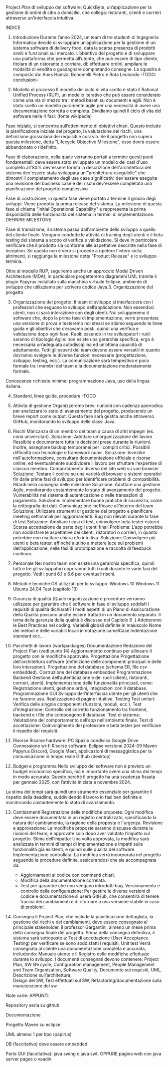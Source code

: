 Project Plan di sviluppo del software: QuickByte, un’applicazione per la gestione di ordini di cibo a domicilio, che collega: ristoranti, clienti e corrieri attraverso un'interfaccia intuitiva.




INDICE








1. Introduzione
Durante l’anno 2024, un team di tre studenti di Ingegneria Informatica decide di sviluppare un’applicazione per la gestione di un sistema software di delivery food, data la scarsa presenza di prodotti simili e funzionali sul mercato.
L’obiettivo del progetto è di sviluppare una piattaforma che permetta all’utente, che può essere di tipo cliente, titolare di un ristorante o corriere, di: effettuare ordini, ampliare le modalità di vendita o guadagnare completando consegne.
La squadra è composto da: Anes Hamza, Bonomelli Pietro e Rota Leonardo
-TODO: conclusioni-

2. Modello di processo
Il modello del ciclo di vita scelto è stato il Rational Unified Process (RUP), un modello iterativo che può essere considerato come una via di mezzo tra i metodi basati su documenti e agili. Non è stato scelto un modello puramente agile per una necessità di avere una documentazione corretta e completa.
Dividiamo quindi il ciclo di vita del software nelle 4 fasi: (fonte wikipedia)

Fase iniziale, si concentra sull’ottenimento di obiettivi chiari. Questo include la pianificazione iniziale del progetto, la valutazione dei rischi, una definizione grossolana dei requisiti e così via. Se il progetto non supera questa milestone, detta "Lifecycle Objective Milestone", esso dovrà essere abbandonato o ridefinito.

Fase di elaborazione, nella quale verranno portati a termine questi punti fondamentali:
deve essere stato sviluppato un modello dei casi d'uso completo all'80%
dev'essere fornita la descrizione dell'architettura del sistema
dev'essere stata sviluppata un'"architettura eseguibile" che dimostri il completamento degli use case significativi
dev'essere eseguita una revisione del business case e dei rischi
dev'essere completata una pianificazione del progetto complessivo

Fase di costruzione, in questa fase viene portato a termine il grosso degli sviluppi. Viene prodotta la prima release del sistema. La milestone di questa fase si chiama "Initial Operational Capability" e rappresenta la prima disponibilità delle funzionalità del sistema in termini di implementazione. DEFINIRE MILESTONE

Fase di transizione, il sistema passa dall'ambiente dello sviluppo a quello del cliente finale. Vengono condotte le attività di training degli utenti e il beta testing del sistema a scopo di verifica e validazione. Si deve in particolare verificare che il prodotto sia conforme alle aspettative descritte nella fase di Inception. Se questo non è vero si procede a ripetere l'intero ciclo; altrimenti, si raggiunge la milestone detta "Product Release" e lo sviluppo termina.

Oltre al modello RUP, seguiremo anche un approccio Model Driven Architecture (MDA), in particolare progetteremo diagrammi UML tramite il plugin Papyrus installato sulla macchina virtuale Eclipse, ambiente di sviluppo che utilizziamo per scrivere codice Java.3. Organizzazione del progetto

3. Organizzazione del progetto:
Il team di sviluppo si interfaccerà con i professori che seguono lo sviluppo dell’applicazione.
Non essendoci utenti, non ci sarà interazione con degli utenti. Noi svilupperemo il software che, dopo la prima fase di implementazione, verrà presentata una versione di prova e testeremo noi stessi se stiamo seguendo le linee guida e gli obiettivi che c’eravamo posti, quindi una verifica e validazione dopo ogni fase.
Ruoli:
essendo in tre sviluppatori i ruoli saranno di tipologia Agile: non esiste una gerarchia specifica, ergo è necessaria un’adeguata autodisciplina ed un’ottima capacità di adattamento.
Tutti gli esperti del team devono essere versatili in quanto dovranno svolgere le diverse funzioni necessarie (progettazione, sviluppo, testing, ecc.). 
La comunicazione sarà tempestiva e poco formale tra i membri del team e la documentazione moderatamente formale.

Conoscenze richieste minime: programmazione Java, uso della lingua italiana.

4. Standard, linee guida, procedure
-TODO

5. Attività di gestione
Organizzeremo brevi riunioni con cadenza aperiodica per analizzare lo stato di avanzamento del progetto, producendo un breve report come output.
Questa fase sarà gestita anche attraverso GitHub, monitorando lo sviluppo delle classi Java.



6. Rischi
Mancanza di un membro del team a causa di altri impegni (es. corsi universitari).
Soluzione: Adottare un'organizzazione del lavoro flessibile e documentare tutte le decisioni prese durante le riunioni. Inoltre, assegnare backup temporanei per i compiti critici.
Possibili difficoltà con tecnologie e framework nuovi.
Soluzione: Investire nell'autoformazione, consultare documentazione ufficiale e risorse online, ed eventualmente suddividere il lavoro per sfruttare l'expertise di ciascun membro.
Comportamento diverso del sito web su vari browser
Soluzione: Testare il codice su una varietà di browser e sistemi operativi fin dalle prime fasi di sviluppo per identificare problemi di compatibilità.
Ritardi nella consegna delle milestone
Soluzione: Adottare una gestione Agile, monitorando costantemente lo stato di avanzamento del progetto.
Vulnerabilità nel sistema di autenticazione o nelle transazioni di pagamento.
Soluzione: Implementare buone pratiche di sicurezza, come la crittografia dei dati.
Comunicazione inefficace all’interno del team
Soluzione: Utilizzare strumenti di gestione del progetto e pianificare meeting settimanali per aggiornamenti.
Bug non rilevati durante la fase di test
Soluzione: Ampliare i casi di test, coinvolgere beta tester esterni.
Scarsa accettazione da parte degli utenti finali
Problema: L’app potrebbe non soddisfare le aspettative dei clienti, ristoratori o corrieri, in quanto potrebbe non risultare chiara e/o intuitiva.
Soluzione: Coinvolgere più utenti e beta tester, affinché aiutino a mettere luce sui problemi dell’applicazione, nelle fasi di prototipazione e raccolta di feedback continuo.


7. Personale
Nel nostro team non esiste una gerarchia specifica, quindi tutti e tre gli sviluppatori copriranno tutti i ruoli durante le varie fasi del progetto. Vedi i punti 6.1 e 6.6 per eventuali rischi.

8. Metodi e tecniche
	OS utilizzati per lo sviluppo: 
Windows 10
Windows 11
Ubuntu 24.04
	Test (capitolo 13)

9. Garanzia di qualità
(Quale organizzazione e procedure verranno utilizzate per garantire che il software in fase di sviluppo soddisfi i requisiti di qualità dichiarati?
I molti aspetti di un Piano di Assicurazione della Qualità possono anche essere trattati in un documento separato. Il tema della garanzia della qualità è discusso nel Capitolo 6 .)
Adotteremo le Best Practices nel coding:
Variabili globali definite in maiuscolo
Nome dei metodi e delle variabili locali in notazione camelCase
Indentazione standard
ecc…

10. Pacchetti di lavoro (workpackages)
	Documentazione
Redazione del Project Plan (vedi punto 14)
Aggiornamento continuo per allineare il progetto con le modifiche approvate.
Progettazione
Progettazione dell’architettura software (definizione delle componenti principali e delle loro interazioni).
Progettazione del database (schema ER, file csv embedded).
Costruzione del database embedded
	Programmazione Backend
Gestione dell’autenticazione e dei ruoli (clienti, ristoranti, corrieri, utenti).
Implementazione delle funzionalità principali, come: Registrazione utenti, gestione ordini, integrazioni con il database.
Programmazione GUI
Sviluppo dell’interfaccia utente per gli utenti che ne faranno uso.
Realizzazione di pagine intuitive.
Testing
Test unitari: Verifica delle singole componenti (funzioni, moduli, ecc.).
Test d’integrazione: Controllo del corretto funzionamento tra frontend, backend e i file che compongono il database.
Test di sistema: Valutazione del comportamento dell’app nell’ambiente finale.
Test di accettazione: Coinvolgimento del professore e beta tester per verificare il rispetto dei requisiti.

11. Risorse
Risorse hardware:
PC
Spazio condiviso Google Drive
Connessione wi-fi
Risorse software:
Eclipse versione 2024-09
Maven
Papyrus
Discord, Google Meet, applicazioni di messaggistica per la comunicazione in tempo reale
Github (desktop)


12. Budget e programma
Nello sviluppo del software non è previsto un budget economico specifico, ma è importante avere una stima dei tempi in modo accurato. Questo perché il progetto ha una scadenza fissata per gennaio 2025, con l’attività iniziata a novembre 2024.

La stima dei tempi sarà quindi uno strumento essenziale per garantire il rispetto della deadline, suddividendo il lavoro in fasi ben definite e monitorando costantemente lo stato di avanzamento.

13. Cambiamenti
Registrazione delle modifiche proposte: Ogni modifica deve essere documentata in un registro centralizzato, specificando la natura del cambiamento, la ragione della proposta e l'urgenza.
Revisione e approvazione: Le modifiche proposte saranno discusse durante le riunioni del team, e approvate solo dopo aver valutato l’impatto sul progetto.
Stima dell’impatto: Una volta approvata, la modifica sarà analizzata in termini di tempi di implementazione e impatti sulle funzionalità già esistenti, e quindi sulle qualità del software.
Implementazione controllata: La modifica verrà incorporata nel progetto seguendo le procedure definite, assicurandosi che sia accompagnata da:
	- Aggiornamenti al codice con commenti chiari.
	- Modifica della documentazione correlata.
	- Test per garantire che non vengano introdotti bug.
Versionamento e controllo della configurazione: Per gestire le diverse versioni di codice e documentazione si userà GitHub, che consentirà di tenere traccia dei cambiamenti e di ritornare a una versione stabile in caso di problemi.



14. Consegna 
Il Project Plan, che include la pianificazione dettagliata, la gestione dei rischi e dei cambiamenti, deve essere consegnato al principale stakeholder, il professor Gargantini, almeno un mese prima della consegna finale del progetto.
Prima della consegna definitiva, il sistema sarà sottoposto a:
Test di accettazione (User Acceptance Testing) per verificare se sono soddisfatti i requisiti,
Unit test
Verrà consegnata al cliente una documentazione completa e accurata, includendo: Manuale utente e il Registro delle modifiche effettuate durante lo sviluppo.
I documenti consegnati devono contenere:
Project Plan, 
SW life cycle,
Configuration management,
People Management and Team Organization,
Software Quality,
Documento sui requisiti,
UML,
Descrizione sull’architettura,  
Design del SW,
Test effettuati sul SW,
Refactoring/documentazione sulla manutenzione del sw.






Note varie: APPUNTI

Repository seria su github

Documentazione

Progetto Maven su eclipse

UML almeno 1 per tipo (papirus)

DB (facoltativo) deve essere embedded

Parte GUI (facoltativa): java swing o java swt, OPPURE pagina web con java server pages o vaadin

